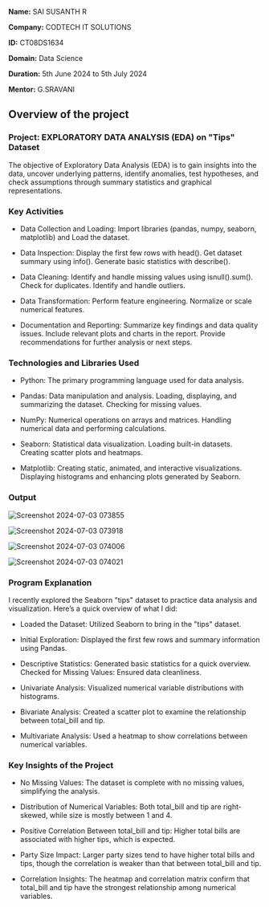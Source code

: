 **Name:** SAI SUSANTH R

**Company:** CODTECH IT SOLUTIONS

**ID:** CT08DS1634

**Domain:** Data Science

**Duration:** 5th June 2024 to 5th July 2024

**Mentor:** G.SRAVANI


##  Overview of the project

###  Project: EXPLORATORY DATA ANALYSIS (EDA) on "Tips" Dataset
The objective of Exploratory Data Analysis (EDA) is to gain insights into the data, uncover underlying patterns, identify anomalies, test hypotheses, and check assumptions through summary statistics and graphical representations.

###  Key Activities
  - Data Collection and Loading: Import libraries (pandas, numpy, seaborn, matplotlib) and Load the dataset.
  
  - Data Inspection: Display the first few rows with head(). Get dataset summary using info(). Generate basic statistics with describe().
  
  - Data Cleaning: Identify and handle missing values using isnull().sum(). Check for duplicates. Identify and handle outliers.
  
  - Data Transformation: Perform feature engineering. Normalize or scale numerical features. 
  
  - Documentation and Reporting: Summarize key findings and data quality issues. Include relevant plots and charts in the report. Provide recommendations for further analysis or next steps.
  

###  Technologies and Libraries Used
  - Python: The primary programming language used for data analysis.
  
  - Pandas: Data manipulation and analysis. Loading, displaying, and summarizing the dataset. Checking for missing values.
  
  - NumPy: Numerical operations on arrays and matrices. Handling numerical data and performing calculations.
  
  - Seaborn: Statistical data visualization. Loading built-in datasets. Creating scatter plots and heatmaps.
  
  - Matplotlib: Creating static, animated, and interactive visualizations. Displaying histograms and enhancing plots generated by Seaborn.

###  Output

![Screenshot 2024-07-03 073855](https://github.com/SS7Leo/CODTECH-Task1/assets/140295932/99652590-c52b-4ed7-8327-bd6eb97ef099)

![Screenshot 2024-07-03 073918](https://github.com/SS7Leo/CODTECH-Task1/assets/140295932/225b4911-90bc-49ca-a2e7-b287f5cf26b3)

![Screenshot 2024-07-03 074006](https://github.com/SS7Leo/CODTECH-Task1/assets/140295932/f299da70-01c3-4a2a-9044-b334d196268d)

![Screenshot 2024-07-03 074021](https://github.com/SS7Leo/CODTECH-Task1/assets/140295932/50b8759c-594b-4e1a-a892-378c9e5d6338)

###  Program Explanation
I recently explored the Seaborn "tips" dataset to practice data analysis and visualization. Here’s a quick overview of what I did:

  - Loaded the Dataset: Utilized Seaborn to bring in the "tips" dataset.

  - Initial Exploration: Displayed the first few rows and summary information using Pandas.

  - Descriptive Statistics: Generated basic statistics for a quick overview.
Checked for Missing Values: Ensured data cleanliness.

  - Univariate Analysis: Visualized numerical variable distributions with histograms.

  - Bivariate Analysis: Created a scatter plot to examine the relationship between total_bill and tip.

  - Multivariate Analysis: Used a heatmap to show correlations between numerical variables.

###  Key Insights of the Project
  - No Missing Values: The dataset is complete with no missing values, simplifying the analysis.
    
  - Distribution of Numerical Variables: Both total_bill and tip are right-skewed, while size is mostly between 1 and 4.
    
  - Positive Correlation Between total_bill and tip: Higher total bills are associated with higher tips, which is expected.
    
  - Party Size Impact: Larger party sizes tend to have higher total bills and tips, though the correlation is weaker than that between total_bill and tip.
    
  - Correlation Insights: The heatmap and correlation matrix confirm that total_bill and tip have the strongest relationship among numerical variables.





